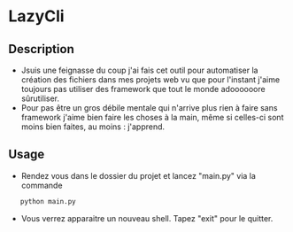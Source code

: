 # LazyCli

## Description
 - Jsuis une feignasse du coup j'ai fais cet outil pour automatiser la création des fichiers dans mes projets web vu que pour l'instant j'aime toujours pas utiliser des framework que tout le monde adoooooore sûrutiliser.
 - Pour pas être un gros débile mentale qui n'arrive plus rien à faire sans framework j'aime bien faire les choses à la main, même si celles-ci sont moins bien faites, au moins : j'apprend.

 ## Usage
 - Rendez vous dans le dossier du projet et lancez "main.py" via la commande
 ```bash
    python main.py
 ```
  - Vous verrez apparaitre un nouveau shell. Tapez "exit" pour le quitter.